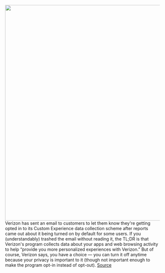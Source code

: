 <img src='https://cdn.vox-cdn.com/thumbor/npXCwsav8cpMsqv4sdGmC_ISp3Y=/0x0:2040x1360/1200x800/filters:focal(857x517:1183x843)/cdn.vox-cdn.com/uploads/chorus_image/image/70286703/acastro_200109_1777_verizon_0001.0.0.jpg' width='700px' /><br/>
Verizon has sent an email to customers to let them know they're getting opted in to its Custom Experience data collection scheme after reports came out about it being turned on by default for some users. If you (understandably) trashed the email without reading it, the TL;DR is that Verizon's program collects data about your apps and web browsing activity to help “provide you more personalized experiences with Verizon.” But of course, Verizon says, you have a choice — you can turn it off anytime because your privacy is important to it (though not important enough to make the program opt-in instead of opt-out).
<a href='https://www.theverge.com/2021/12/17/22841372/verizon-custom-experience-opt-out-notification-email-marketing-data-collection'> Source <a/>